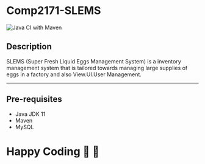 # Comp2171-SLEMS

![Java CI with Maven](https://github.com/rxmii4269/Comp2171-SLEMS/workflows/Java%20CI%20with%20Maven/badge.svg)

## Description

SLEMS (Super Fresh Liquid Eggs Management System) is a inventory management system that is tailored towards managing large supplies of eggs in a factory and also View.UI.User Management.

---
## Pre-requisites

* Java JDK 11
* Maven
* MySQL

# Happy Coding 🎉 🎊
